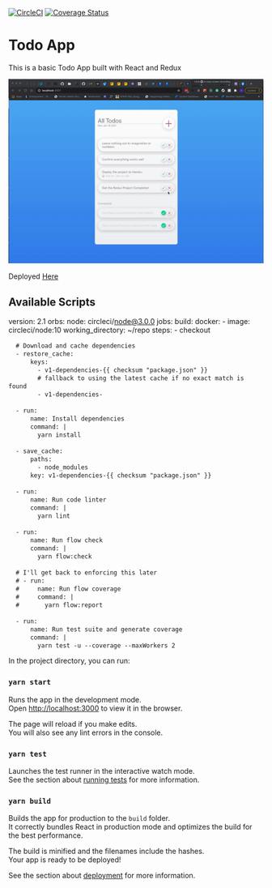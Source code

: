 [![CircleCI](https://circleci.com/gh/Doxel-AI/Todo-App-Redux.svg?style=shield&circle-token=14359bf91c4c7c5cece5c5f885a55d5632f12477)](https://circleci.com/gh/Doxel-AI/Todo-App-Redux)
[![Coverage Status](https://coveralls.io/repos/github/Doxel-AI/Todo-App-Redux/badge.svg?branch=master&t=ne9um1)](https://coveralls.io/github/Doxel-AI/Todo-App-Redux?branch=master)
# Todo App

This is a basic Todo App built with React and Redux

![alt Demo](./public/demo.gif?raw=true)

Deployed [Here](http://cent-todo-app.herokuapp.com)

## Available Scripts
version: 2.1
orbs:
  node: circleci/node@3.0.0
jobs:
  build:
    docker:
      - image: circleci/node:10
    working_directory: ~/repo
    steps:
      - checkout

      # Download and cache dependencies
      - restore_cache:
          keys:
            - v1-dependencies-{{ checksum "package.json" }}
            # fallback to using the latest cache if no exact match is found
            - v1-dependencies-

      - run:
          name: Install dependencies
          command: |
            yarn install

      - save_cache:
          paths:
            - node_modules
          key: v1-dependencies-{{ checksum "package.json" }}

      - run:
          name: Run code linter
          command: |
            yarn lint

      - run:
          name: Run flow check
          command: |
            yarn flow:check

      # I'll get back to enforcing this later
      # - run:
      #     name: Run flow coverage
      #     command: |
      #       yarn flow:report

      - run:
          name: Run test suite and generate coverage
          command: |
            yarn test -u --coverage --maxWorkers 2

In the project directory, you can run:

### `yarn start`

Runs the app in the development mode.\
Open [http://localhost:3000](http://localhost:3000) to view it in the browser.

The page will reload if you make edits.\
You will also see any lint errors in the console.

### `yarn test`

Launches the test runner in the interactive watch mode.\
See the section about [running tests](https://facebook.github.io/create-react-app/docs/running-tests) for more information.

### `yarn build`

Builds the app for production to the `build` folder.\
It correctly bundles React in production mode and optimizes the build for the best performance.

The build is minified and the filenames include the hashes.\
Your app is ready to be deployed!

See the section about [deployment](https://facebook.github.io/create-react-app/docs/deployment) for more information.